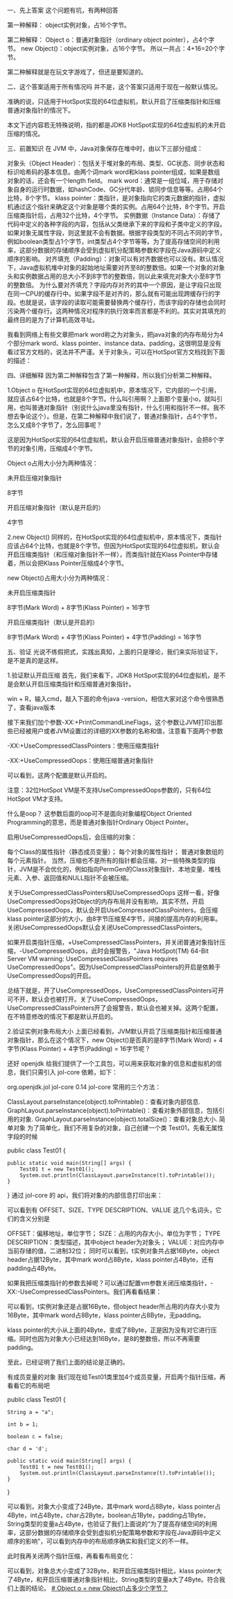 一、先上答案
这个问题有坑，有两种回答

第一种解释：
object实例对象，占16个字节。

第二种解释：
Object o：普通对象指针（ordinary object pointer），占4个字节。
new Object()：object实例对象，占16个字节。
所以一共占：4+16=20个字节。

第二种解释就是在玩文字游戏了，但还是要知道的。

二、这个答案适用于所有情况吗
并不是，这个答案只适用于现在一般默认情况。

准确的说，只适用于HotSpot实现的64位虚拟机，默认开启了压缩类指针和压缩普通对象指针的情况下。

本文下述内容若无特殊说明，指的都是JDK8 HotSpot实现的64位虚拟机的未开启压缩的情况。

三、前置知识
在 JVM 中，Java对象保存在堆中时，由以下三部分组成：

对象头（Object Header）：包括关于堆对象的布局、类型、GC状态、同步状态和标识哈希码的基本信息。由两个词mark word和klass pointer组成，如果是数组对象的话，还会有一个length field。
mark word：通常是一组位域，用于存储对象自身的运行时数据，如hashCode、GC分代年龄、锁同步信息等等。占用64个比特，8个字节。
klass pointer：类指针，是对象指向它的类元数据的指针，虚拟机通过这个指针来确定这个对象是哪个类的实例。占用64个比特，8个字节。开启压缩类指针后，占用32个比特，4个字节。
实例数据（Instance Data）：存储了代码中定义的各种字段的内容，包括从父类继承下来的字段和子类中定义的字段。如果对象无属性字段，则这里就不会有数据。根据字段类型的不同占不同的字节，例如boolean类型占1个字节，int类型占4个字节等等。为了提高存储空间的利用率，这部分数据的存储顺序会受到虚拟机分配策略参数和字段在Java源码中定义顺序的影响。
对齐填充（Padding）：对象可以有对齐数据也可以没有。默认情况下，Java虚拟机堆中对象的起始地址需要对齐至8的整数倍。如果一个对象的对象头和实例数据占用的总大小不到8字节的整数倍，则以此来填充对象大小至8字节的整数倍。
为什么要对齐填充？字段内存对齐的其中一个原因，是让字段只出现在同一CPU的缓存行中。如果字段不是对齐的，那么就有可能出现跨缓存行的字段。也就是说，该字段的读取可能需要替换两个缓存行，而该字段的存储也会同时污染两个缓存行。这两种情况对程序的执行效率而言都是不利的。其实对其填充的最终目的是为了计算机高效寻址。



我看到网络上有些文章把mark word称之为对象头，把java对象的内存布局分为4个部分mark word、klass pointer、instance data、padding，这很明显是没有看过官方文档的，说法并不严谨。关于对象头，可以在HotSpot官方文档找到下面的描述：



四、详细解释
因为第二种解释包含了第一种解释，所以我们分析第二种解释。

1.Object o
在HotSpot实现的64位虚拟机中，原本情况下，它内部的一个引用，就应该占64个比特，也就是8个字节。什么叫引用啊？上面那个变量小o，就叫引用，也叫普通对象指针（别说什么java里没有指针，什么引用和指针不一样。我不想去争论这个）。但是，在第二种解释中我们说了，普通对象指针，占4个字节，怎么又成8个字节了，怎么回事呢？

这是因为HotSpot实现的64位虚拟机，默认会开启压缩普通对象指针，会把8个字节的对象引用，压缩成4个字节。

Object o占用大小分为两种情况：

未开启压缩对象指针

8字节

开启压缩对象指针（默认是开启的）

4字节

2.new Object()
同样的，在HotSpot实现的64位虚拟机中，原本情况下，类指针应该占64个比特，也就是8个字节。但因为HotSpot实现的64位虚拟机，默认会开启压缩类指针（和压缩对象指针不一样），而类指针就在Klass Pointer中存储着，所以会把Klass Pointer压缩成4个字节。

new Object()占用大小分为两种情况：

未开启压缩类指针

8字节(Mark Word) + 8字节(Klass Pointer) = 16字节

开启压缩类指针（默认是开启的）

8字节(Mark Word) + 4字节(Klass Pointer) + 4字节(Padding) = 16字节

五、验证
光说不练假把式，实践出真知，上面的只是理论，我们来实际验证下，是不是真的是这样。

1.验证默认开启压缩
首先，我们来看下，JDK8 HotSpot实现的64位虚拟机，是不是会默认开启压缩类指针和压缩普通对象指针。

win + R，输入cmd，敲入下面的命令java -version，相信大家对这个命令很熟悉了，查看java版本



接下来我们加个参数-XX:+PrintCommandLineFlags，这个参数让JVM打印出那些已经被用户或者JVM设置过的详细的XX参数的名称和值，注意看下面两个参数



-XX:+UseCompressedClassPointers：使用压缩类指针

-XX:+UseCompressedOops：使用压缩普通对象指针

可以看到，这两个配置是默认开启的。

注意：32位HotSpot VM是不支持UseCompressedOops参数的，只有64位HotSpot VM才支持。

什么是oop？
这参数后面的oop可不是面向对象编程Object Oriented Programming的意思，而是普通对象指针Ordinary Object Pointer。

启用UseCompressedOops后，会压缩的对象：

每个Class的属性指针（静态成员变量）；
每个对象的属性指针；
普通对象数组的每个元素指针。
当然，压缩也不是所有的指针都会压缩，对一些特殊类型的指针，JVM是不会优化的，例如指向PermGen的Class对象指针、本地变量、堆栈元素、入参、返回值和NULL指针不会被压缩。

关于UseCompressedClassPointers和UseCompressedOops
这样一看，好像UseCompressedOops对Object的内存布局并没有影响，其实不然，开启UseCompressedOops，默认会开启UseCompressedClassPointers，会压缩klass pointer这部分的大小，由8字节压缩至4字节，间接的提高内存的利用率。关闭UseCompressedOops默认会关闭UseCompressedClassPointers。

如果开启类指针压缩，+UseCompressedClassPointers，并关闭普通对象指针压缩，-UseCompressedOops，此时会报警告，"Java HotSpot(TM) 64-Bit Server VM warning: UseCompressedClassPointers requires UseCompressedOops"。因为UseCompressedClassPointers的开启是依赖于UseCompressedOops的开启。

总结下就是，开了UseCompressedOops，UseCompressedClassPointers可开可不开，默认会也被打开。关了UseCompressedOops，UseCompressedClassPointers开了会报警告，默认会也被关掉。这两个配置，在不特意修改的情况下都是默认开启的。

2.验证实例对象布局大小
上面已经看到，JVM默认开启了压缩类指针和压缩普通对象指针，那么在这个情况下，new Object()是否真的是8字节(Mark Word) + 4字节(Klass Pointer) + 4字节(Padding) = 16字节呢？

还好 openjdk 给我们提供了一个工具包，可以用来获取对象的信息和虚拟机的信息，我们只需引入 jol-core 依赖，如下：

<dependency>
	<groupId>org.openjdk.jol</groupId>
	<artifactId>jol-core</artifactId>
	<version>0.14</version>
</dependency>
jol-core 常用的三个方法：

ClassLayout.parseInstance(object).toPrintable()：查看对象内部信息.
GraphLayout.parseInstance(object).toPrintable()：查看对象外部信息，包括引用的对象.
GraphLayout.parseInstance(object).totalSize()：查看对象总大小.
简单对象
为了简单化，我们不用复杂的对象，自己创建一个类 Test01，先看无属性字段的时候

public class Test01 {

    public static void main(String[] args) {
        Test01 t = new Test01();
        System.out.println(ClassLayout.parseInstance(t).toPrintable());
    }

}
通过 jol-core 的 api，我们将对象的内部信息打印出来：



可以看到有 OFFSET、SIZE、TYPE DESCRIPTION、VALUE 这几个名词头，它们的含义分别是

OFFSET：偏移地址，单位字节；
SIZE：占用的内存大小，单位为字节；
TYPE DESCRIPTION：类型描述，其中object header为对象头；
VALUE：对应内存中当前存储的值，二进制32位；
同时可以看到，t实例对象共占据16Byte，object header占据12Byte，其中mark word占8Byte，klass pointer占4Byte，还有padding占4Byte。

如果我把压缩类指针的参数去掉呢？可以通过配置vm参数关闭压缩类指针，-XX:-UseCompressedClassPointers。我们再看看结果：





可以看到，t实例对象还是占据16Byte，但object header所占用的内存大小变为16Byte，其中mark word占8Byte，klass pointer占8Byte，无padding。

klass pointer的大小从上面的4Byte，变成了8Byte，正是因为没有对它进行压缩。同时也因为对象大小已经达到16Byte，是8的整数倍，所以不再需要padding。

至此，已经证明了我们上面的结论是正确的。

有成员变量的对象
我们现在给Test01类里加4个成员变量，开启两个指针压缩，再看看它的布局吧

public class Test01 {

    String a = "a";

    int b = 1;

    boolean c = false;

    char d = 'd';

    public static void main(String[] args) {
        Test01 t = new Test01();
        System.out.println(ClassLayout.parseInstance(t).toPrintable());
    }

}


可以看到，对象大小变成了24Byte，其中mark word占8Byte，klass pointer占4Byte，int占4Byte，char占2Byte，boolean占1Byte，padding占1Byte，String类型的变量a占4Byte，也验证了我们上面说的“为了提高存储空间的利用率，这部分数据的存储顺序会受到虚拟机分配策略参数和字段在Java源码中定义顺序的影响”，可以看到内存中的布局顺序确实和我们定义的不一样。

此时我再关闭两个指针压缩，再看看布局变化：





可以看到，对象总大小变成了32Byte，和开启压缩类指针相比，klass pointer大了4Byte，和开启压缩普通对象指针相比，String类型的变量a大了4Byte。符合我们上面的结论。
[# Object o = new Object()占多少个字节？](http://t.zoukankan.com/dijia478-p-14677243.html)
